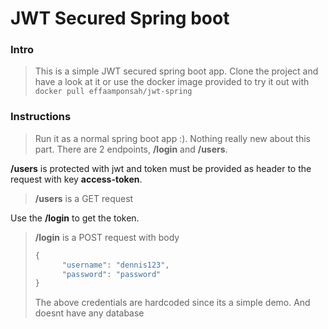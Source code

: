 # JWT Secured Spring boot
### Intro
> This is a simple JWT secured spring boot app. Clone the project and have a look at it or use the docker image provided to try it out with 
```docker pull effaamponsah/jwt-spring```
### Instructions
> Run it as a normal spring boot app :). Nothing really new about this part.
There are 2 endpoints, **/login** and **/users**.

**/users** is protected with jwt and token must be provided as header to the request with key **access-token**.
> **/users** is a GET request

Use the **/login** to get the token.
> **/login** is a POST request with body
>```javascript
>{	
>       "username": "dennis123",
>       "password": "password"
>}
>```
>The above credentials are hardcoded since its a simple demo. And doesnt have any database